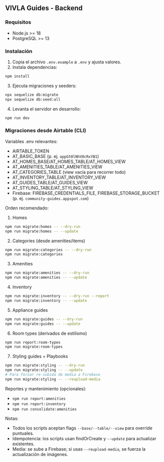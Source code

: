 ## VIVLA Guides - Backend

### Requisitos
- Node.js >= 18
- PostgreSQL >= 13

### Instalación
1. Copia el archivo `.env.example` a `.env` y ajusta valores.
2. Instala dependencias:
```bash
npm install
```
3. Ejecuta migraciones y seeders:
```bash
npx sequelize db:migrate
npx sequelize db:seed:all
```
4. Levanta el servidor en desarrollo:
```bash
npm run dev
```

### Migraciones desde Airtable (CLI)

Variables .env relevantes:
- AIRTABLE_TOKEN
- AT_BASIC_BASE (p. ej. `appGt0lNhV0cRxYB1`)
- AT_HOMES_BASE/AT_HOMES_TABLE/AT_HOMES_VIEW
- AT_AMENITIES_TABLE/AT_AMENITIES_VIEW
- AT_CATEGORIES_TABLE (view vacía para recorrer todo)
- AT_INVENTORY_TABLE/AT_INVENTORY_VIEW
- AT_GUIDES_TABLE/AT_GUIDES_VIEW
- AT_STYLING_TABLE/AT_STYLING_VIEW
- Firebase: FIREBASE_CREDENTIALS_FILE, FIREBASE_STORAGE_BUCKET (p. ej. `community-guides.appspot.com`)

Orden recomendado:
1) Homes
```bash
npm run migrate:homes -- --dry-run
npm run migrate:homes -- --update
```
2) Categories (desde amenities/items)
```bash
npm run migrate:categories -- --dry-run
npm run migrate:categories
```
3) Amenities
```bash
npm run migrate:amenities -- --dry-run
npm run migrate:amenities -- --update
```
4) Inventory
```bash
npm run migrate:inventory -- --dry-run --report
npm run migrate:inventory -- --update
```
5) Appliance guides
```bash
npm run migrate:guides -- --dry-run
npm run migrate:guides -- --update
```
6) Room types (derivados de estilismo)
```bash
npm run report:room-types
npm run migrate:room-types
```
7) Styling guides + Playbooks
```bash
npm run migrate:styling -- --dry-run
npm run migrate:styling -- --update
# Para forzar re-subida de media a Firebase
npm run migrate:styling -- --reupload-media
```

Reportes y mantenimiento (opcionales):
- `npm run report:amenities`
- `npm run report:inventory`
- `npm run consolidate:amenities`

Notas:
- Todos los scripts aceptan flags `--base/--table/--view` para override puntuales.
- Idempotencia: los scripts usan findOrCreate y `--update` para actualizar existentes.
- Media: se sube a Firebase; si usas `--reupload-media`, se fuerza la actualización de imágenes.
